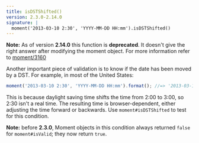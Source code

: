 ```yaml
---
title: isDSTShifted()
version: 2.3.0-2.14.0
signature: |
  moment('2013-03-10 2:30', 'YYYY-MM-DD HH:mm').isDSTShifted()
---
```


**Note:** As of version **2.14.0** this function is **deprecated**. It doesn't give
the right answer after modifying the moment object. For more information refer
to [moment/3160](https://github.com/moment/moment/pull/3160)

Another important piece of validation is to know if the date has been moved by a DST. For example, in most of the United States:

```javascript
moment('2013-03-10 2:30', 'YYYY-MM-DD HH:mm').format(); //=> '2013-03-10T01:30:00-05:00'
```

This is because daylight saving time shifts the time from 2:00 to 3:00, so 2:30 isn't a real time. The resulting time is browser-dependent, either adjusting the time forward or backwards. Use `moment#isDSTShifted` to test for this condition.

**Note:** before **2.3.0**, Moment objects in this condition always returned `false` for `moment#isValid`; they now return `true`.
